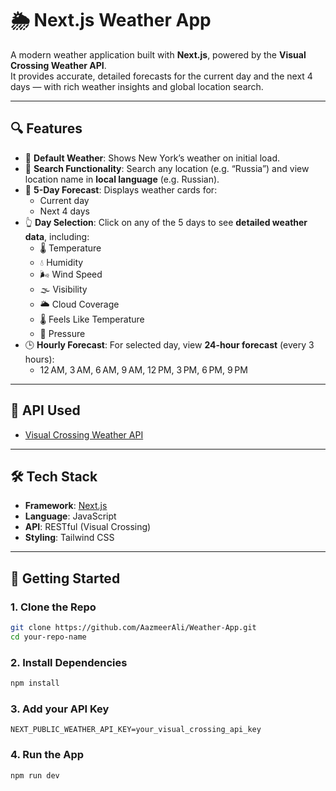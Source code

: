 # 🌦️ Next.js Weather App

A modern weather application built with **Next.js**, powered by the **Visual Crossing Weather API**.  
It provides accurate, detailed forecasts for the current day and the next 4 days — with rich weather insights and global location search.

---

## 🔍 Features

- 📍 **Default Weather**: Shows New York’s weather on initial load.
- 🔎 **Search Functionality**: Search any location (e.g. “Russia”) and view location name in **local language** (e.g. Russian).
- 📅 **5-Day Forecast**: Displays weather cards for:
  - Current day
  - Next 4 days
- 👆 **Day Selection**: Click on any of the 5 days to see **detailed weather data**, including:
  - 🌡️ Temperature
  - 💧 Humidity
  - 🌬️ Wind Speed
  - 🌫️ Visibility
  - 🌥️ Cloud Coverage
  - 🌡️ Feels Like Temperature
  - 🧭 Pressure
- 🕒 **Hourly Forecast**: For selected day, view **24-hour forecast** (every 3 hours):
  - 12 AM, 3 AM, 6 AM, 9 AM, 12 PM, 3 PM, 6 PM, 9 PM

---

## 🔗 API Used

- [Visual Crossing Weather API](https://www.visualcrossing.com/weather-api)

---

## 🛠️ Tech Stack

- **Framework**: [Next.js](https://nextjs.org/)
- **Language**: JavaScript
- **API**: RESTful (Visual Crossing)
- **Styling**: Tailwind CSS

---

## 🚀 Getting Started

### 1. Clone the Repo

```bash
git clone https://github.com/AazmeerAli/Weather-App.git
cd your-repo-name
```

### 2. Install Dependencies

```bash
npm install
```

### 3. Add your API Key

```env
NEXT_PUBLIC_WEATHER_API_KEY=your_visual_crossing_api_key
```

### 4. Run the App
```bash
npm run dev
```
